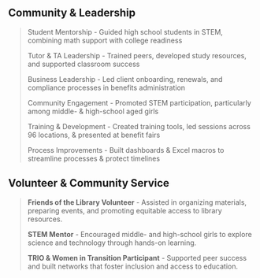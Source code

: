 ## Community & Leadership

> Student Mentorship - Guided high school students in STEM, combining math support with college readiness
> 
> Tutor & TA Leadership - Trained peers, developed study resources, and supported classroom success
> 
> Business Leadership - Led client onboarding, renewals, and compliance processes in benefits administration
> 
> Community Engagement - Promoted STEM participation, particularly among middle- & high-school aged girls
> 
> Training & Development - Created training tools, led sessions across 96 locations, & presented at benefit fairs
> 
> Process Improvements - Built dashboards & Excel macros to streamline processes & protect timelines
> 

## Volunteer & Community Service

> **Friends of the Library Volunteer** - Assisted in organizing materials, preparing events, and promoting equitable access to library resources.
> 
> **STEM Mentor** - Encouraged middle- and high-school girls to explore science and technology through hands-on learning.
> 
> **TRIO & Women in Transition Participant** - Supported peer success and built networks that foster inclusion and access to education.
> 
